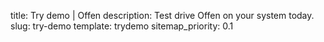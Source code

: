 title: Try demo | Offen
description: Test drive Offen on your system today.
slug: try-demo
template: trydemo
sitemap_priority: 0.1
